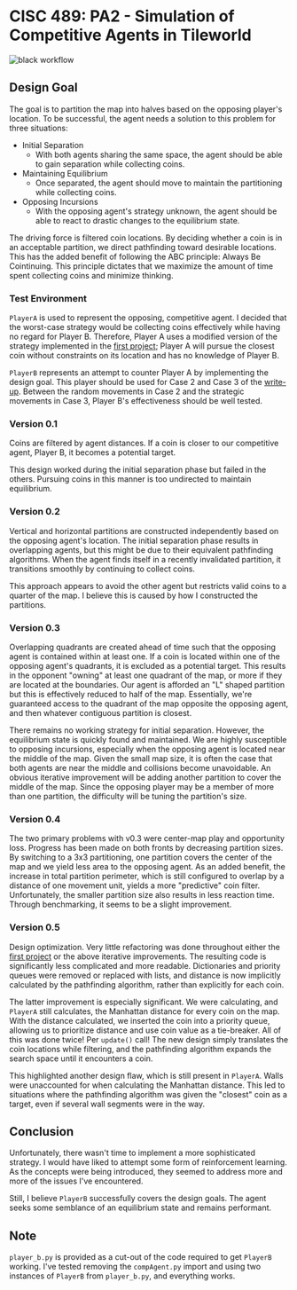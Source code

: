 # CISC 489: PA2 - Simulation of Competitive Agents in Tileworld

![black workflow](https://github.com/scottfones/tileworld_2/actions/workflows/black.yml/badge.svg)

## Design Goal

The goal is to partition the map into halves based on the opposing player's location. To be successful, the agent needs a solution to this problem for three situations:

- Initial Separation
  - With both agents sharing the same space, the agent should be able to gain separation while collecting coins.
- Maintaining Equilibrium
  - Once separated, the agent should move to maintain the partitioning while collecting coins.
- Opposing Incursions
  - With the opposing agent's strategy unknown, the agent should be able to react to drastic changes to the equilibrium state.

The driving force is filtered coin locations. By deciding whether a coin is in an acceptable partition, we direct pathfinding toward desirable locations. This has the added benefit of following the ABC principle: Always Be Cointinuing. This principle dictates that we maximize the amount of time spent collecting coins and minimize thinking.

### Test Environment

`PlayerA` is used to represent the opposing, competitive agent. I decided that the worst-case strategy would be collecting coins effectively while having no regard for Player B. Therefore, Player A uses a modified version of the strategy implemented in the [first project](https://github.com/scottfones/Tileworld); Player A will pursue the closest coin without constraints on its location and has no knowledge of Player B.

`PlayerB` represents an attempt to counter Player A by implementing the design goal. This player should be used for Case 2
and Case 3 of the [write-up](./Programming%20Assignment%202.pdf). Between the random movements in Case 2 and the strategic movements in Case 3, Player B's effectiveness should be well tested.

### Version 0.1

Coins are filtered by agent distances. If a coin is closer to our competitive agent, Player B, it becomes a potential target.

This design worked during the initial separation phase but failed in the others. Pursuing coins in this manner is too undirected to maintain equilibrium.

### Version 0.2

Vertical and horizontal partitions are constructed independently based on the opposing agent's location. The initial separation phase results in overlapping agents, but this might be due to their equivalent pathfinding algorithms. When the agent finds itself in a recently invalidated partition, it transitions smoothly by continuing to collect coins.

This approach appears to avoid the other agent but restricts valid coins to a quarter of the map. I believe this is caused by how I constructed the partitions.

### Version 0.3

Overlapping quadrants are created ahead of time such that the opposing agent is contained within at least one. If a coin is located within one of the opposing agent's quadrants, it is excluded as a potential target. This results in the opponent "owning" at least one quadrant of the map, or more if they are located at the boundaries. Our agent is afforded an "L" shaped partition but this is effectively reduced to half of the map. Essentially, we're guaranteed access to the quadrant of the map opposite the opposing agent, and then whatever contiguous partition is closest.

There remains no working strategy for initial separation. However, the equilibrium state is quickly found and maintained. We are highly susceptible to opposing incursions, especially when the opposing agent is located near the middle of the map. Given the small map size, it is often the case that both agents are near the middle and collisions become unavoidable.
An obvious iterative improvement will be adding another partition to cover the middle of the map. Since the opposing player may be a member of more than one partition, the difficulty will be tuning the partition's size.

### Version 0.4

The two primary problems with v0.3 were center-map play and opportunity loss. Progress has been made on both fronts by decreasing partition sizes. By switching to a 3x3 partitioning, one partition covers the center of the map and we yield less area to the opposing agent. As an added benefit, the increase in total partition perimeter, which is still configured to overlap by a distance of one movement unit, yields a more "predictive" coin filter. Unfortunately, the smaller partition size also results in less reaction time. Through benchmarking, it seems to be a slight improvement.

### Version 0.5

Design optimization. Very little refactoring was done throughout either the [first project](https://github.com/scottfones/Tileworld) or the above iterative improvements. The resulting code is significantly less complicated and more readable. Dictionaries and priority queues were removed or replaced with lists, and distance is now implicitly calculated by the pathfinding algorithm, rather than explicitly for each coin.

The latter improvement is especially significant. We were calculating, and `PlayerA` still calculates, the Manhattan distance for every coin on the map. With the distance calculated, we inserted the coin into a priority queue, allowing us to prioritize distance and use coin value as a tie-breaker. All of this was done twice! Per `update()` call! The new design simply translates the coin locations while filtering, and the pathfinding algorithm expands the search space until it encounters a coin.

This highlighted another design flaw, which is still present in `PlayerA`. Walls were unaccounted for when calculating the Manhattan distance. This led to situations where the pathfinding algorithm was given the "closest" coin as a target, even if several wall segments were in the way.

## Conclusion

Unfortunately, there wasn't time to implement a more sophisticated strategy. I would have liked to attempt some form of reinforcement learning. As the concepts were being introduced, they seemed to address more and more of the issues I've encountered.

Still, I believe `PlayerB` successfully covers the design goals. The agent seeks some semblance of an equilibrium state and remains performant.

## Note

`player_b.py` is provided as a cut-out of the code required to get `PlayerB` working. I've tested removing the `compAgent.py` import and using two instances of `PlayerB` from `player_b.py`, and everything works.
